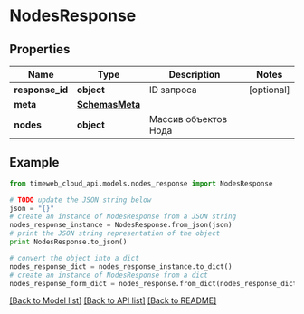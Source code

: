 # NodesResponse


## Properties
Name | Type | Description | Notes
------------ | ------------- | ------------- | -------------
**response_id** | **object** | ID запроса | [optional] 
**meta** | [**SchemasMeta**](SchemasMeta.md) |  | 
**nodes** | **object** | Массив объектов Нода | 

## Example

```python
from timeweb_cloud_api.models.nodes_response import NodesResponse

# TODO update the JSON string below
json = "{}"
# create an instance of NodesResponse from a JSON string
nodes_response_instance = NodesResponse.from_json(json)
# print the JSON string representation of the object
print NodesResponse.to_json()

# convert the object into a dict
nodes_response_dict = nodes_response_instance.to_dict()
# create an instance of NodesResponse from a dict
nodes_response_form_dict = nodes_response.from_dict(nodes_response_dict)
```
[[Back to Model list]](../README.md#documentation-for-models) [[Back to API list]](../README.md#documentation-for-api-endpoints) [[Back to README]](../README.md)


